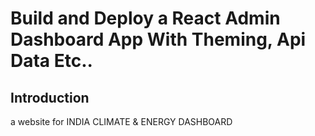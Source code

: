 # Build and Deploy a React Admin Dashboard App With Theming, Api Data Etc..

## Introduction
a website for INDIA CLIMATE & ENERGY DASHBOARD
